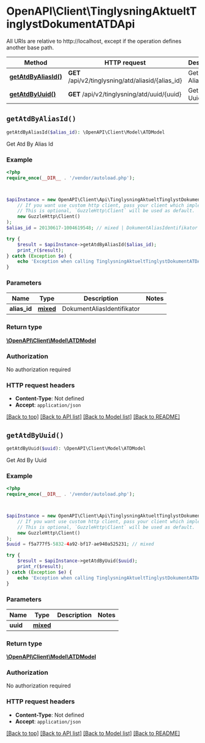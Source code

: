# OpenAPI\Client\TinglysningAktueltTinglystDokumentATDApi

All URIs are relative to http://localhost, except if the operation defines another base path.

| Method | HTTP request | Description |
| ------------- | ------------- | ------------- |
| [**getAtdByAliasId()**](TinglysningAktueltTinglystDokumentATDApi.md#getAtdByAliasId) | **GET** /api/v2/tinglysning/atd/aliasid/{alias_id} | Get Atd By Alias Id |
| [**getAtdByUuid()**](TinglysningAktueltTinglystDokumentATDApi.md#getAtdByUuid) | **GET** /api/v2/tinglysning/atd/uuid/{uuid} | Get Atd By Uuid |


## `getAtdByAliasId()`

```php
getAtdByAliasId($alias_id): \OpenAPI\Client\Model\ATDModel
```

Get Atd By Alias Id

### Example

```php
<?php
require_once(__DIR__ . '/vendor/autoload.php');



$apiInstance = new OpenAPI\Client\Api\TinglysningAktueltTinglystDokumentATDApi(
    // If you want use custom http client, pass your client which implements `GuzzleHttp\ClientInterface`.
    // This is optional, `GuzzleHttp\Client` will be used as default.
    new GuzzleHttp\Client()
);
$alias_id = 20130617-1004619548; // mixed | DokumentAliasIdentifikator

try {
    $result = $apiInstance->getAtdByAliasId($alias_id);
    print_r($result);
} catch (Exception $e) {
    echo 'Exception when calling TinglysningAktueltTinglystDokumentATDApi->getAtdByAliasId: ', $e->getMessage(), PHP_EOL;
}
```

### Parameters

| Name | Type | Description  | Notes |
| ------------- | ------------- | ------------- | ------------- |
| **alias_id** | [**mixed**](../Model/.md)| DokumentAliasIdentifikator | |

### Return type

[**\OpenAPI\Client\Model\ATDModel**](../Model/ATDModel.md)

### Authorization

No authorization required

### HTTP request headers

- **Content-Type**: Not defined
- **Accept**: `application/json`

[[Back to top]](#) [[Back to API list]](../../README.md#endpoints)
[[Back to Model list]](../../README.md#models)
[[Back to README]](../../README.md)

## `getAtdByUuid()`

```php
getAtdByUuid($uuid): \OpenAPI\Client\Model\ATDModel
```

Get Atd By Uuid

### Example

```php
<?php
require_once(__DIR__ . '/vendor/autoload.php');



$apiInstance = new OpenAPI\Client\Api\TinglysningAktueltTinglystDokumentATDApi(
    // If you want use custom http client, pass your client which implements `GuzzleHttp\ClientInterface`.
    // This is optional, `GuzzleHttp\Client` will be used as default.
    new GuzzleHttp\Client()
);
$uuid = f5a777f5-5832-4a92-bf17-ae940a525231; // mixed

try {
    $result = $apiInstance->getAtdByUuid($uuid);
    print_r($result);
} catch (Exception $e) {
    echo 'Exception when calling TinglysningAktueltTinglystDokumentATDApi->getAtdByUuid: ', $e->getMessage(), PHP_EOL;
}
```

### Parameters

| Name | Type | Description  | Notes |
| ------------- | ------------- | ------------- | ------------- |
| **uuid** | [**mixed**](../Model/.md)|  | |

### Return type

[**\OpenAPI\Client\Model\ATDModel**](../Model/ATDModel.md)

### Authorization

No authorization required

### HTTP request headers

- **Content-Type**: Not defined
- **Accept**: `application/json`

[[Back to top]](#) [[Back to API list]](../../README.md#endpoints)
[[Back to Model list]](../../README.md#models)
[[Back to README]](../../README.md)
